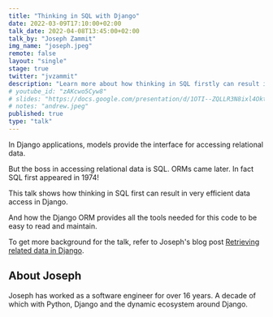 ```yaml
---
title: "Thinking in SQL with Django"
date: 2022-03-09T17:10:00+02:00
talk_date: 2022-04-08T13:45:00+02:00
talk_by: "Joseph Zammit"
img_name: "joseph.jpeg"
remote: false
layout: "single"
stage: true
twitter: "jvzammit"
description: "Learn more about how thinking in SQL firstly can result in very efficient data access in Django."
# youtube_id: "zAKcwo5Cyw8"
# slides: "https://docs.google.com/presentation/d/1OTI--ZQLLR3N8ixl4OktEwbXfiau_0BNXicl_3j5uYc/edit?usp=sharing"
# notes: "andrew.jpeg"
published: true
type: "talk"
---
```


In Django applications, models provide the interface for accessing relational data.

But the boss in accessing relational data is SQL. ORMs came later. In fact SQL first appeared in 1974!

This talk shows how thinking in SQL first can result in very efficient data access in Django.

And how the Django ORM provides all the tools needed for this code to be easy to read and maintain.

To get more background for the talk, refer to Joseph's blog post [Retrieving related data in Django](https://www.untangled.dev/2020/11/01/django-query-m2m-data/).

## About Joseph

Joseph has worked as a software engineer for over 16 years. A decade of which with Python, Django and the dynamic ecosystem around Django.
